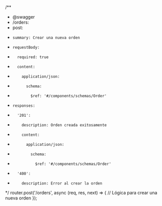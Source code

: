 /**
 * @swagger
 * /orders:
 *   post:
 *     summary: Crear una nueva orden
 *     requestBody:
 *       required: true
 *       content:
 *         application/json:
 *           schema:
 *             $ref: '#/components/schemas/Order'
 *     responses:
 *       '201':
 *         description: Orden creada exitosamente
 *         content:
 *           application/json:
 *             schema:
 *               $ref: '#/components/schemas/Order'
 *       '400':
 *         description: Error al crear la orden
 */
router.post('/orders', async (req, res, next) => {
  // Lógica para crear una nueva orden
});
